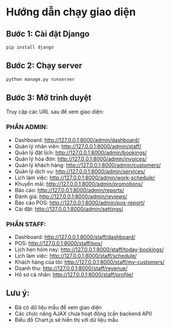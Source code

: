# Hướng dẫn chạy giao diện

## Bước 1: Cài đặt Django

```bash
pip install django
```

## Bước 2: Chạy server

```bash
python manage.py runserver
```

## Bước 3: Mở trình duyệt

Truy cập các URL sau để xem giao diện:

### PHẦN ADMIN:
- Dashboard: http://127.0.0.1:8000/admin/dashboard/
- Quản lý nhân viên: http://127.0.0.1:8000/admin/staff/
- Quản lý đặt lịch: http://127.0.0.1:8000/admin/bookings/
- Quản lý hóa đơn: http://127.0.0.1:8000/admin/invoices/
- Quản lý khách hàng: http://127.0.0.1:8000/admin/customers/
- Quản lý dịch vụ: http://127.0.0.1:8000/admin/services/
- Lịch làm việc: http://127.0.0.1:8000/admin/work-schedule/
- Khuyến mãi: http://127.0.0.1:8000/admin/promotions/
- Báo cáo: http://127.0.0.1:8000/admin/reports/
- Đánh giá: http://127.0.0.1:8000/admin/reviews/
- Báo cáo POS: http://127.0.0.1:8000/admin/pos-report/
- Cài đặt: http://127.0.0.1:8000/admin/settings/

### PHẦN STAFF:
- Dashboard: http://127.0.0.1:8000/staff/dashboard/
- POS: http://127.0.0.1:8000/staff/pos/
- Lịch hẹn hôm nay: http://127.0.0.1:8000/staff/today-bookings/
- Lịch làm việc: http://127.0.0.1:8000/staff/schedule/
- Khách hàng của tôi: http://127.0.0.1:8000/staff/my-customers/
- Doanh thu: http://127.0.0.1:8000/staff/revenue/
- Hồ sơ cá nhân: http://127.0.0.1:8000/staff/profile/

## Lưu ý:
- Đã có dữ liệu mẫu để xem giao diện
- Các chức năng AJAX chưa hoạt động (cần backend API)
- Biểu đồ Chart.js sẽ hiển thị với dữ liệu mẫu

